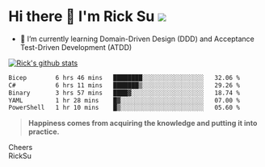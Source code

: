 # Hi there 👋 I'm Rick Su ![](https://komarev.com/ghpvc/?username=ricksu978)
<!--
**ricksu978/ricksu978** is a ✨ _special_ ✨ repository because its `README.md` (this file) appears on your GitHub profile.

Here are some ideas to get you started:

- 🔭 I’m currently working on ...
-->
- 🌱 I’m currently learning Domain-Driven Design (DDD) and Acceptance Test-Driven Development (ATDD)
<!--
- 👯 I’m looking to collaborate on ...
- 🤔 I’m looking for help with ...
- 💬 Ask me about ...
- 📫 How to reach me: ...
- 😄 Pronouns: ...
- ⚡ Fun fact: ...
-->
[![Rick's github stats](https://github-readme-stats.vercel.app/api?username=ricksu978&theme=dark)](https://github.com/ricksu978/ricksu978)

<!--START_SECTION:waka-->

```txt
Bicep        6 hrs 46 mins   ████████░░░░░░░░░░░░░░░░░   32.06 %
C#           6 hrs 11 mins   ███████▒░░░░░░░░░░░░░░░░░   29.26 %
Binary       3 hrs 57 mins   ████▓░░░░░░░░░░░░░░░░░░░░   18.74 %
YAML         1 hr 28 mins    █▓░░░░░░░░░░░░░░░░░░░░░░░   07.00 %
PowerShell   1 hr 10 mins    █▒░░░░░░░░░░░░░░░░░░░░░░░   05.60 %
```

<!--END_SECTION:waka-->

> **Happiness comes from acquiring the knowledge and putting it into practice.**

Cheers  
RickSu 
